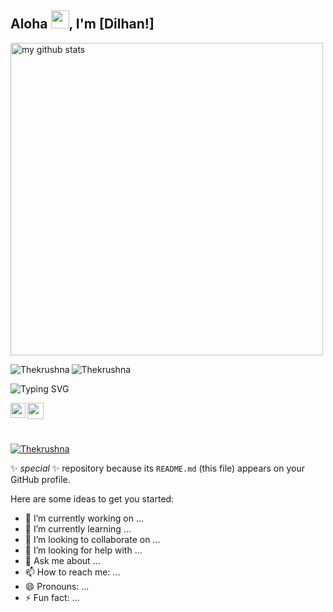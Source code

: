

## Aloha <img src="https://github.com/TheDudeThatCode/TheDudeThatCode/blob/master/Assets/Hi.gif" width="29px">, I'm [Dilhan!]


<a href="#">
    <p>
    <img src="https://github-readme-stats.vercel.app/api?username=Dilhan9&show_icons=true&theme=tokyonight&count_private=true&show_icons=true&include_all_commits=true" alt="my github stats" width="500"/><br/>
    <!--<img src="https://github-readme-stats.vercel.app/api/top-langs/?username=Krushna-Prasad-Sahoo&layout=compact&theme=tokyonight" alt="languages" height="196">-->
    </p>
</a>

<div>
<p><img align="left" src="https://github-readme-stats.vercel.app/api/top-langs?username=Dilhan9&show_icons=true&locale=en&theme=tokyonight&layout=compact" alt="Thekrushna" /></p>


<p align="left"> <img src="https://komarev.com/ghpvc/?username=Dilhan9&label=Profile%20views&color=0e75b6&style=flat" alt="Thekrushna" /> </p>
</div>
    
<!--    
![Typing SVG](https://readme-typing-svg.herokuapp.com/?font=Bold&color=EDBB99&vCenter=true&lines=I+believe+in+...)
#### `impossible == I'M POSSIBLE`
#### `First DESERVE, then DESIRE`
#### `MILES to go before I sleep`
#### `Continuous Learning & Continuous Development`
#### `Every MISTAKE you make, shows your PROGRESS`

<hr />
-->



![Typing SVG](https://readme-typing-svg.herokuapp.com/?font=Bold&color=00ff95&vCenter=true&lines=Wanna+share+your+ideas+with+me%3F)

<a href="https://www.linkedin.com/in/suresh-dilhan-999191173/">
  <img align="left" width="24px" src="https://cdn.jsdelivr.net/npm/simple-icons@v3/icons/linkedin.svg"  />
</a>
<a href="sureshdilhan2011@gmail.com">
  <img align="left" width="26px" src="https://cdn.jsdelivr.net/npm/simple-icons@v3/icons/gmail.svg" />
</a>



<br /><br /><br />


<p align="left"> <a href="https://github.com/ryo-ma/github-profile-trophy"><img src="https://github-profile-trophy.vercel.app/?username=Dilhan9&no-frame=true&row=1&column=7&theme=radical" alt="Thekrushna" /></a> </p>


<!--

<p><img align="center" src="https://github-readme-stats.vercel.app/api?username=Krushna-Prasad-Sahoo&count_private=true&show_icons=true&include_all_commits=true" alt="ishikagarg-ig" /></p>

#### `What drives me ..`
![Typing SVG](https://readme-typing-svg.herokuapp.com/?font=Bold&color=00ff00&vCenter=true&lines=Are+you+satisfied+with+what+you+are%3F)

<p><img align="left" src="https://github-readme-stats.vercel.app/api/top-langs?username=Krushna-Prasad-Sahoo&show_icons=true&locale=en&layout=compact" alt="ishikagarg-ig" /></p>

<p align="left"> <img src="https://komarev.com/ghpvc/?username=Krushna-Prasad-Sahoo&label=Profile%20views&color=0e75b6&style=flat" alt="ishikagarg-ig" /> </p>
<br><hr>

<p align="left"> <a href="https://github.com/ryo-ma/github-profile-trophy"><img src="https://github-profile-trophy.vercel.app/?username=Krushna-Prasad-Sahoo&no-frame=true&row=1&column=7" alt="ishikagarg-ig" /></a> </p>

-->
✨ _special_ ✨ repository because its `README.md` (this file) appears on your GitHub profile.

Here are some ideas to get you started:

- 🔭 I’m currently working on ...
- 🌱 I’m currently learning ...
- 👯 I’m looking to collaborate on ...
- 🤔 I’m looking for help with ...
- 💬 Ask me about ...
- 📫 How to reach me: ...
- 😄 Pronouns: ...
- ⚡ Fun fact: ...

